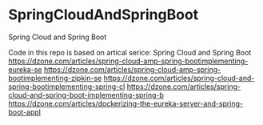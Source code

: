 # SpringCloudAndSpringBoot
Spring Cloud and Spring Boot

Code in this repo is based on artical serice: Spring Cloud and Spring Boot
https://dzone.com/articles/spring-cloud-amp-spring-bootimplementing-eureka-se
https://dzone.com/articles/spring-cloud-amp-spring-bootimplementing-zipkin-se
https://dzone.com/articles/spring-cloud-and-spring-bootimplementing-spring-cl
https://dzone.com/articles/spring-cloud-and-spring-boot-implementing-spring-b
https://dzone.com/articles/dockerizing-the-eureka-server-and-spring-boot-appl
